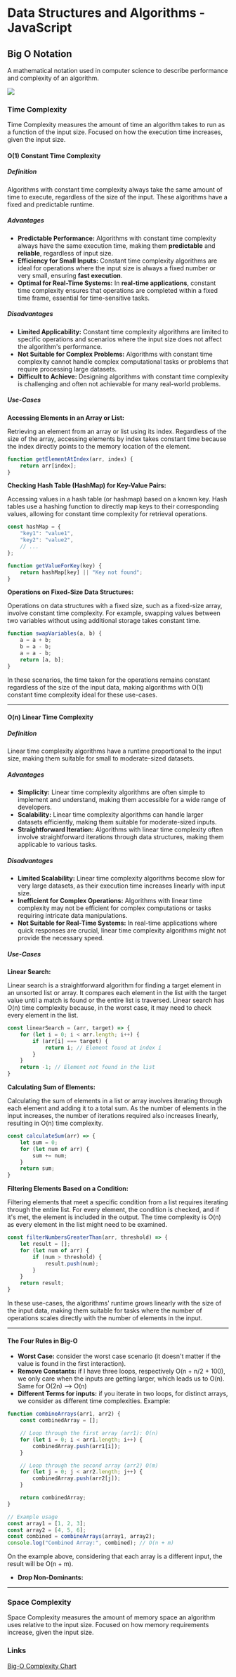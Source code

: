 # Data Structures and Algorithms - JavaScript

## Big O Notation

A mathematical notation used in computer science to describe performance and complexity of an algorithm.

![](assets/20231105_122936_bigO.png)

### Time Complexity

Time Complexity measures the amount of time an algorithm takes to run as a function of the input size. Focused on how the execution time increases, given the input size.

#### O(1) Constant Time Complexity

##### Definition

Algorithms with constant time complexity always take the same amount of time to execute, regardless of the size of the input. These algorithms have a fixed and predictable runtime.

##### Advantages

* **Predictable Performance:** Algorithms with constant time complexity always have the same execution time, making them **predictable** and **reliable**, regardless of input size.
* **Efficiency for Small Inputs:** Constant time complexity algorithms are ideal for operations where the input size is always a fixed number or very small, ensuring **fast execution**.
* **Optimal for Real-Time Systems:** In **real-time applications**, constant time complexity ensures that operations are completed within a fixed time frame, essential for time-sensitive tasks.

##### Disadvantages

* **Limited Applicability:** Constant time complexity algorithms are limited to specific operations and scenarios where the input size does not affect the algorithm's performance.
* **Not Suitable for Complex Problems:** Algorithms with constant time complexity cannot handle complex computational tasks or problems that require processing large datasets.
* **Difficult to Achieve:** Designing algorithms with constant time complexity is challenging and often not achievable for many real-world problems.

##### Use-Cases

**Accessing Elements in an Array or List:**

Retrieving an element from an array or list using its index. Regardless of the size of the array, accessing elements by index takes constant time because the index directly points to the memory location of the element.

```javascript
function getElementAtIndex(arr, index) {
    return arr[index];
}
```

**Checking Hash Table (HashMap) for Key-Value Pairs:**

Accessing values in a hash table (or hashmap) based on a known key. Hash tables use a hashing function to directly map keys to their corresponding values, allowing for constant time complexity for retrieval operations.

```javascript
const hashMap = {
    "key1": "value1",
    "key2": "value2",
    // ...
};

function getValueForKey(key) {
    return hashMap[key] || "Key not found";
}
```

**Operations on Fixed-Size Data Structures:**

Operations on data structures with a fixed size, such as a fixed-size array, involve constant time complexity. For example, swapping values between two variables without using additional storage takes constant time.

```javascript
function swapVariables(a, b) {
    a = a + b;
    b = a - b;
    a = a - b;
    return [a, b];
}
```

In these scenarios, the time taken for the operations remains constant regardless of the size of the input data, making algorithms with O(1) constant time complexity ideal for these use-cases.

---

#### O(n) Linear Time Complexity

##### Definition

Linear time complexity algorithms have a runtime proportional to the input size, making them suitable for small to moderate-sized datasets.

##### Advantages

* **Simplicity:** Linear time complexity algorithms are often simple to implement and understand, making them accessible for a wide range of developers.
* **Scalability:** Linear time complexity algorithms can handle larger datasets efficiently, making them suitable for moderate-sized inputs.
* **Straightforward Iteration:** Algorithms with linear time complexity often involve straightforward iterations through data structures, making them applicable to various tasks.

##### Disadvantages

* **Limited Scalability:** Linear time complexity algorithms become slow for very large datasets, as their execution time increases linearly with input size.
* **Inefficient for Complex Operations:** Algorithms with linear time complexity may not be efficient for complex computations or tasks requiring intricate data manipulations.
* **Not Suitable for Real-Time Systems:** In real-time applications where quick responses are crucial, linear time complexity algorithms might not provide the necessary speed.

##### Use-Cases

**Linear Search:**

Linear search is a straightforward algorithm for finding a target element in an unsorted list or array. It compares each element in the list with the target value until a match is found or the entire list is
traversed. Linear search has O(n) time complexity because, in the worst case, it may need to check every element in the list.

```javascript
const linearSearch = (arr, target) => {
    for (let i = 0; i < arr.length; i++) {
        if (arr[i] === target) {
            return i; // Element found at index i
        }
    }
    return -1; // Element not found in the list
}
```

**Calculating Sum of Elements:**

Calculating the sum of elements in a list or array involves iterating through each element and adding it to a total sum. As the number of elements in the input increases, the number of iterations required also
increases linearly, resulting in O(n) time complexity.

```javascript
const calculateSum(arr) => {
    let sum = 0;
    for (let num of arr) {
        sum += num;
    }
    return sum;
}
```

**Filtering Elements Based on a Condition:**

Filtering elements that meet a specific condition from a list requires iterating through the entire list. For every element, the condition is checked, and if it's met, the element is included in the output. The
time complexity is O(n) as every element in the list might need to be examined.

```javascript
const filterNumbersGreaterThan(arr, threshold) => {
    let result = [];
    for (let num of arr) {
        if (num > threshold) {
            result.push(num);
        }
    }
    return result;
}
```

In these use-cases, the algorithms' runtime grows linearly with the size of the input data, making them suitable for tasks where the number of operations scales directly with the number of elements in the input.


---



#### The Four Rules in Big-O

* **Worst Case:** consider the worst case scenario (it doesn't matter if the value is found in the first interaction).
* **Remove Constants:** if I have three loops, respectively O(n + n/2 + 100), we only care when the inputs are getting larger, which leads us to O(n). Same for O(2n) --> O(n)
* **Different Terms for inputs:** if you iterate in two loops, for distinct arrays, we consider as different time complexities. Example:

```javascript
function combineArrays(arr1, arr2) {
    const combinedArray = [];

    // Loop through the first array (arr1): O(n)
    for (let i = 0; i < arr1.length; i++) {
        combinedArray.push(arr1[i]);
    }

    // Loop through the second array (arr2) O(m)
    for (let j = 0; j < arr2.length; j++) {
        combinedArray.push(arr2[j]);
    }

    return combinedArray;
}

// Example usage
const array1 = [1, 2, 3];
const array2 = [4, 5, 6];
const combined = combineArrays(array1, array2);
console.log("Combined Array:", combined); // O(n + m)

```

On the example above, considering that each array is a different input, the result will be O(n + m).

* **Drop Non-Dominants:**

---



### Space Complexity

Space Complexity measures the amount of memory space an algorithm uses relative to the input size. Focused on how memory requirements increase, given the input size.

### Links

[Big-O Complexity Chart](https://www.bigocheatsheet.com/)
